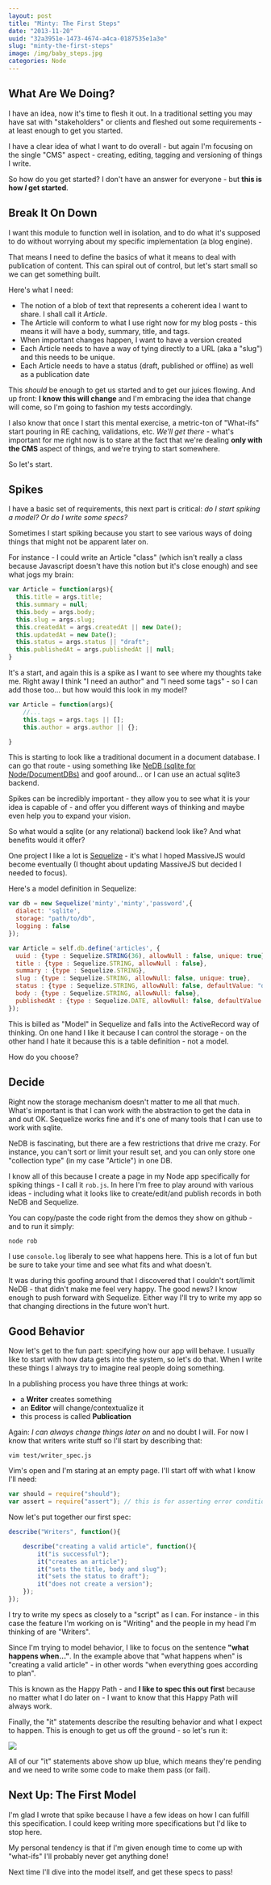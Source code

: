 ```yaml
---
layout: post
title: "Minty: The First Steps"
date: "2013-11-20"
uuid: "32a3951e-1473-4674-a4ca-0187535e1a3e"
slug: "minty-the-first-steps"
image: /img/baby_steps.jpg
categories: Node
---
```


## What Are We Doing?
I have an idea, now it's time to flesh it out. In a traditional setting you may have sat with "stakeholders" or clients and fleshed out some requirements - at least enough to get you started.

I have a clear idea of what I want to do overall - but again I'm focusing on the single "CMS" aspect  - creating, editing, tagging and versioning of things I write.

So how do you get started? I don't have an answer for everyone - but **this is how _I_ get started**.

## Break It On Down
I want this module to function well in isolation, and to do what it's supposed to do without worrying about my specific implementation (a blog engine).

That means I need to define the basics of what it means to deal with publication of content. This can spiral out of control, but let's start small so we can get something built. 

Here's what I need:

 - The notion of a blob of text that represents a coherent idea I want to share. I shall call it _Article_.
 - The Article will conform to what I use right now for my blog posts - this means it will have a body, summary, title, and tags.
 - When important changes happen, I want to have a version created
 - Each Article needs to have a way of tying directly to a URL (aka a "slug") and this needs to be unique.
 - Each Article needs to have a status (draft, published or offline) as well as a publication date
 
This _should_ be enough to get us started and to get our juices flowing. And up front: **I know this will change** and I'm embracing the idea that change will come, so I'm going to fashion my tests accordingly.

I also know that once I start this mental exercise, a metric-ton of "What-ifs" start pouring in RE caching, validations, etc. _We'll get there_ - what's important for me right now is to stare at the fact that we're dealing **only with the CMS** aspect of things, and we're trying to start somewhere.

So let's start.

## Spikes
I have a basic set of requirements, this next part is critical: _do I start spiking a model? Or do I write some specs?_

Sometimes I start spiking because you start to see various ways of doing things that might not be apparent later on.

For instance - I could write an Article "class" (which isn't really a class because Javascript doesn't have this notion but it's close enough) and see what jogs my brain:

```javascript
var Article = function(args){
  this.title = args.title;
  this.summary = null;
  this.body = args.body;
  this.slug = args.slug;
  this.createdAt = args.createdAt || new Date();
  this.updatedAt = new Date();
  this.status = args.status || "draft";
  this.publishedAt = args.publishedAt || null;
}
```

It's a start, and again this is a spike as I want to see where my thoughts take me. Right away I think "I need an author" and "I need some tags" - so I can add those too... but how would this look in my model?

```javascript
var Article = function(args){
	//...
	this.tags = args.tags || [];
    this.author = args.author || {};

}
```

This is starting to look like a traditional document in a document database. I can go that route - using something like [NeDB (sqlite for Node/DocumentDBs)](https://github.com/louischatriot/nedb) and goof around... or I can use an actual sqlite3 backend.

Spikes can be incredibly important - they allow you to see what it is your idea is capable of - and offer you different ways of thinking and maybe even help you to expand your vision.

So what would a sqlite (or any relational) backend look like? And what benefits would it offer?

One project I like a lot is [Sequelize](http://sequelizejs.com/documentation) - it's what I hoped MassiveJS would become eventually (I thought about updating MassiveJS but decided I needed to focus).

Here's a model definition in Sequelize:

```javascript
var db = new Sequelize('minty','minty','password',{
  dialect: 'sqlite',
  storage: "path/to/db",
  logging : false
});

var Article = self.db.define('articles', {
  uuid : {type : Sequelize.STRING(36), allowNull : false, unique: true},
  title : {type : Sequelize.STRING, allowNull : false},
  summary : {type : Sequelize.STRING},
  slug : {type : Sequelize.STRING, allowNull: false, unique: true},
  status : {type : Sequelize.STRING, allowNull: false, defaultValue: "draft"},
  body : {type : Sequelize.STRING, allowNull: false},
  publishedAt : {type : Sequelize.DATE, allowNull: false, defaultValue: new Date()}
});
```

This is billed as "Model" in Sequelize and falls into the ActiveRecord way of thinking. On one hand I like it because I can control the storage - on the other hand I hate it because this is a table definition - not a model. 

How do you choose?

## Decide
Right now the storage mechanism doesn't matter to me all that much. What's important is that I can work with the abstraction to get the data in and out OK. Sequelize works fine and it's one of many tools that I can use to work with sqlite.

NeDB is fascinating, but there are a few restrictions that drive me crazy. For instance, you can't sort or limit your result set, and you can only store one "collection type" (in my case "Article") in one DB.

I know all of this because I create a page in my Node app specifically for spiking things - I call it `rob.js`. In here I'm free to play around with various ideas - including what it looks like to create/edit/and publish records in both NeDB and Sequelize.

You can copy/paste the code right from the demos they show on github - and to run it simply:

```
node rob
```
I use `console.log` liberaly to see what happens here. This is a lot of fun but be sure to take your time and see what fits and what doesn't.

It was during this goofing around that I discovered that I couldn't sort/limit NeDB - that didn't make me feel very happy. The good news? I know enough to push forward with Sequelize. Either way I'll try to write my app so that changing directions in the future won't hurt.

## Good Behavior
Now let's get to the fun part: specifying how our app will behave. I usually like to start with how data gets into the system, so let's do that. When I write these things I always try to imagine real people doing something.

In a publishing process you have three things at work:

 - a **Writer** creates something
 - an **Editor** will change/contextualize it
 - this process is called **Publication**

Again: _I can always change things later on_ and no doubt I will. For now I know that writers write stuff so I'll start by describing that:

```
vim test/writer_spec.js
```

Vim's open and I'm staring at an empty page. I'll start off with what I know I'll need:

```javascript
var should = require("should");
var assert = require("assert"); // this is for asserting error conditions
```

Now let's put together our first spec:

```javascript
describe("Writers", function(){

	describe("creating a valid article", function(){
    	it("is successful");
        it("creates an article");
        it("sets the title, body and slug");
        it("sets the status to draft");
        it("does not create a version");
    });
});
```

I try to write my specs as closely to a "script" as I can. For instance - in this case the feature I'm working on is "Writing" and the people in my head I'm thinking of are "Writers".

Since I'm trying to model behavior, I like to focus on the sentence **"what happens when..."**. In the example above that "what happens when" is "creating a valid article" - in other words "when everything goes according to plan".

This is known as the Happy Path - and **I like to spec this out first** because no matter what I do later on - I want to know that this Happy Path will always work.

Finally, the "it" statements describe the resulting behavior and what I expect to happen. This is enough to get us off the ground - so let's run it:

![](/img/2013/Nov/Screen_Shot_2013_11_20_at_2_08_25_PM.png)

All of our "it" statements above show up blue, which means they're pending and we need to write some code to make them pass (or fail).

## Next Up: The First Model
I'm glad I wrote that spike because I have a few ideas on how I can fulfill this specification. I could keep writing more specifications but I'd like to stop here.

My personal tendency is that if I'm given enough time to come up with "what-ifs" I'll probably never get anything done!

Next time I'll dive into the model itself, and get these specs to pass!

<div id="disqus_thread"></div>
<script type="text/javascript">
        /* * * CONFIGURATION VARIABLES: EDIT BEFORE PASTING INTO YOUR WEBPAGE * * */
        var disqus_shortname = 'wekeroad'; // required: replace example with your forum shortname

        /* * * DON'T EDIT BELOW THIS LINE * * */
        (function() {
            var dsq = document.createElement('script'); dsq.type = 'text/javascript'; dsq.async = true;
            dsq.src = '//' + disqus_shortname + '.disqus.com/embed.js';
            (document.getElementsByTagName('head')[0] || document.getElementsByTagName('body')[0]).appendChild(dsq);
        })();
</script>





